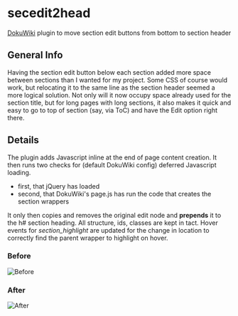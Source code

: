 # secedit2head
[DokuWiki]: http://www.dokuwiki.org
[DokuWiki] plugin to move section edit buttons from bottom to section header

## General Info
Having the section edit button below each section added more space between sections than I wanted for my project. Some CSS of course would work, but relocating it to the same line as the section header seemed a more logical solution. Not only will it now occupy space already used for the section title,  but for long pages with long sections, it also makes it quick and easy to go to top of section (say, via ToC) and have the Edit option right there.

## Details
The plugin adds Javascript inline at the end of page content creation. It then runs two checks for (default DokuWiki config) deferred Javascript loading.
  - first, that jQuery has loaded
  - second, that DokuWiki's page.js has run the code that creates the section wrappers

It only then copies and removes the original edit node and **prepends** it to the h# section heading. All structure, ids, classes are kept in tact. Hover events for *section_highlight* are updated for the change in location to correctly find the parent wrapper to highlight on hover.

### Before
![Before](https://github.com/jefs42/secedit2head/blob/main/screenshots/before.png)
### After
![After](https://github.com/jefs42/secedit2head/blob/main/screenshots/after.png)
